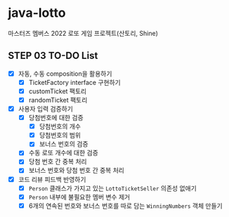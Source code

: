 # java-lotto

마스터즈 멤버스 2022 로또 게임 프로젝트(산토리, Shine)

## STEP 03 TO-DO List

- [x] 자동, 수동 composition을 활용하기
  - [x] TicketFactory interface 구현하기
  - [x] customTicket 팩토리
  - [x] randomTicket 팩토리

- [x] 사용자 입력 검증하기
  - [x] 당첨번호에 대한 검증
    - [x] 당첨번호의 개수
    - [x] 당첨번호의 범위
    - [x] 보너스 번호의 검증
  - [x] 수동 로또 개수에 대한 검증
  - [x] 당첨 번호 간 중복 처리
  - [x] 보너스 번호와 당첨 번호 간 중복 처리

- [x] 코드 리뷰 피드백 반영하기
  - [x] `Person` 클래스가 가지고 있는 `LottoTicketSeller` 의존성 없애기
  - [x] `Person` 내부에 불필요한 멤버 변수 제거
  - [x] 6개의 연속된 번호와 보너스 번호를 따로 담는 `WinningNumbers` 객체 만들기
